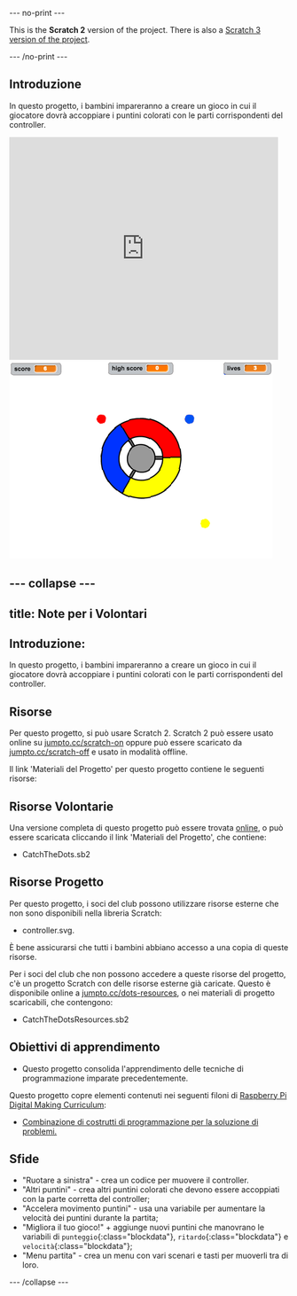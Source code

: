 --- no-print ---

This is the **Scratch 2** version of the project. There is also a [Scratch 3 version of the project](https://projects.raspberrypi.org/it-IT/projects/catch-the-dots).

--- /no-print ---

## Introduzione

In questo progetto, i bambini impareranno a creare un gioco in cui il giocatore dovrà accoppiare i puntini colorati con le parti corrispondenti del controller.

<div class="scratch-preview">
  <iframe allowtransparency="true" width="485" height="402" src="https://scratch.mit.edu/projects/embed/44942820/?autostart=false" frameborder="0"></iframe>
  <img src="images/dots-final.png">
</div>


--- collapse ---
---
title: Note per i Volontari
---


## Introduzione:
In questo progetto, i bambini impareranno a creare un gioco in cui il giocatore dovrà accoppiare i puntini colorati con le parti corrispondenti del controller.

## Risorse
Per questo progetto, si può usare Scratch 2. Scratch 2 può essere usato online su [jumpto.cc/scratch-on](http://jumpto.cc/scratch-on) oppure può essere scaricato da [jumpto.cc/scratch-off](http://jumpto.cc/scratch-off) e usato in modalità offline.

Il link 'Materiali del Progetto' per questo progetto contiene le seguenti risorse:

## Risorse Volontarie

Una versione completa di questo progetto può essere trovata <a href="http://scratch.mit.edu/projects/44942820/#editor">online</a>, o può essere scaricata cliccando il link 'Materiali del Progetto', che contiene:

+ CatchTheDots.sb2

## Risorse Progetto

Per questo progetto, i soci del club possono utilizzare risorse esterne che non sono disponibili nella libreria Scratch:

+ controller.svg.

È bene assicurarsi che tutti i bambini abbiano accesso a una copia di queste risorse.

Per i soci del club che non possono accedere a queste risorse del progetto, c'è un progetto Scratch con delle risorse esterne già caricate. Questo è disponibile online a [jumpto.cc/dots-resources](http://jumpto.cc/dots-resources), o nei materiali di progetto scaricabili, che contengono:

+ CatchTheDotsResources.sb2 

## Obiettivi di apprendimento
+ Questo progetto consolida l'apprendimento delle tecniche di programmazione imparate precedentemente.

Questo progetto copre elementi contenuti nei seguenti filoni di [Raspberry Pi Digital Making Curriculum](http://rpf.io/curriculum):

+ [Combinazione di costrutti di programmazione per la soluzione di problemi.](https://www.raspberrypi.org/curriculum/programming/builder)

## Sfide
+ "Ruotare a sinistra" - crea un codice per muovere il controller.
+ "Altri puntini" - crea altri puntini colorati che devono essere accoppiati con la parte corretta del controller;  
+ "Accelera movimento puntini" - usa una variabile per aumentare la velocità dei puntini durante la partita;
+ "Migliora il tuo gioco!" + aggiunge nuovi puntini che manovrano le variabili di `punteggio`{:class="blockdata"}, `ritardo`{:class="blockdata"} e `velocità`{:class="blockdata"}; 
+ "Menu partita" - crea un menu con vari scenari e tasti per muoverli tra di loro.

--- /collapse ---